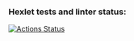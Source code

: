 ### Hexlet tests and linter status:
[![Actions Status](https://github.com/Parsifal777/java-project-61/actions/workflows/hexlet-check.yml/badge.svg)](https://github.com/Parsifal777/java-project-61/actions)